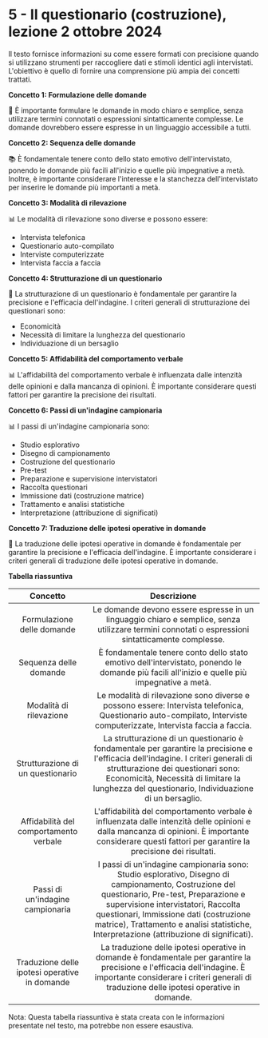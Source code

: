 # 5 - Il questionario (costruzione), lezione 2 ottobre 2024

Il testo fornisce informazioni su come essere formati con precisione quando si utilizzano strumenti per raccogliere dati e stimoli identici agli intervistati. L'obiettivo è quello di fornire una comprensione più ampia dei concetti trattati.

**Concetto 1: Formulazione delle domande**

🤔 È importante formulare le domande in modo chiaro e semplice, senza utilizzare termini connotati o espressioni sintatticamente complesse. Le domande dovrebbero essere espresse in un linguaggio accessibile a tutti.

**Concetto 2: Sequenza delle domande**

📚 È fondamentale tenere conto dello stato emotivo dell'intervistato, ponendo le domande più facili all'inizio e quelle più impegnative a metà. Inoltre, è importante considerare l'interesse e la stanchezza dell'intervistato per inserire le domande più importanti a metà.

**Concetto 3: Modalità di rilevazione**

📊 Le modalità di rilevazione sono diverse e possono essere:

*   Intervista telefonica
*   Questionario auto-compilato
*   Interviste computerizzate
*   Intervista faccia a faccia

**Concetto 4: Strutturazione di un questionario**

📝 La strutturazione di un questionario è fondamentale per garantire la precisione e l'efficacia dell'indagine. I criteri generali di strutturazione dei questionari sono:

*   Economicità
*   Necessità di limitare la lunghezza del questionario
*   Individuazione di un bersaglio

**Concetto 5: Affidabilità del comportamento verbale**

📊 L'affidabilità del comportamento verbale è influenzata dalle intenzità delle opinioni e dalla mancanza di opinioni. È importante considerare questi fattori per garantire la precisione dei risultati.

**Concetto 6: Passi di un'indagine campionaria**

📊 I passi di un'indagine campionaria sono:

*   Studio esplorativo
*   Disegno di campionamento
*   Costruzione del questionario
*   Pre-test
*   Preparazione e supervisione intervistatori
*   Raccolta questionari
*   Immissione dati (costruzione matrice)
*   Trattamento e analisi statistiche
*   Interpretazione (attribuzione di significati)

**Concetto 7: Traduzione delle ipotesi operative in domande**

📝 La traduzione delle ipotesi operative in domande è fondamentale per garantire la precisione e l'efficacia dell'indagine. È importante considerare i criteri generali di traduzione delle ipotesi operative in domande.

**Tabella riassuntiva**

| Concetto | Descrizione |
| :----: | :----: |
| Formulazione delle domande | Le domande devono essere espresse in un linguaggio chiaro e semplice, senza utilizzare termini connotati o espressioni sintatticamente complesse. |
| Sequenza delle domande | È fondamentale tenere conto dello stato emotivo dell'intervistato, ponendo le domande più facili all'inizio e quelle più impegnative a metà. |
| Modalità di rilevazione | Le modalità di rilevazione sono diverse e possono essere: Intervista telefonica, Questionario auto-compilato, Interviste computerizzate, Intervista faccia a faccia. |
| Strutturazione di un questionario | La strutturazione di un questionario è fondamentale per garantire la precisione e l'efficacia dell'indagine. I criteri generali di strutturazione dei questionari sono: Economicità, Necessità di limitare la lunghezza del questionario, Individuazione di un bersaglio. |
| Affidabilità del comportamento verbale | L'affidabilità del comportamento verbale è influenzata dalle intenzità delle opinioni e dalla mancanza di opinioni. È importante considerare questi fattori per garantire la precisione dei risultati. |
| Passi di un'indagine campionaria | I passi di un'indagine campionaria sono: Studio esplorativo, Disegno di campionamento, Costruzione del questionario, Pre-test, Preparazione e supervisione intervistatori, Raccolta questionari, Immissione dati (costruzione matrice), Trattamento e analisi statistiche, Interpretazione (attribuzione di significati). |
| Traduzione delle ipotesi operative in domande | La traduzione delle ipotesi operative in domande è fondamentale per garantire la precisione e l'efficacia dell'indagine. È importante considerare i criteri generali di traduzione delle ipotesi operative in domande. |

Nota: Questa tabella riassuntiva è stata creata con le informazioni presentate nel testo, ma potrebbe non essere esaustiva.
